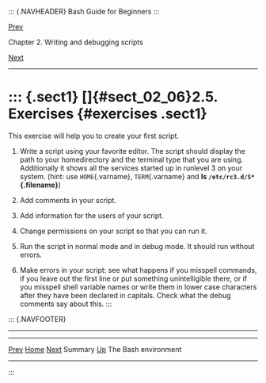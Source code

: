 ::: {.NAVHEADER}
Bash Guide for Beginners
:::

[Prev](sect_02_05.md)

Chapter 2. Writing and debugging scripts

[Next](chap_03.md)

------------------------------------------------------------------------

::: {.sect1}
[]{#sect_02_06}2.5. Exercises {#exercises .sect1}
=============================

This exercise will help you to create your first script.

1.  Write a script using your favorite editor. The script should display
    the path to your homedirectory and the terminal type that you are
    using. Additionally it shows all the services started up in runlevel
    3 on your system. (hint: use `HOME`{.varname}, `TERM`{.varname} and
    **ls `/etc/rc3.d/S*`{.filename}**)

2.  Add comments in your script.

3.  Add information for the users of your script.

4.  Change permissions on your script so that you can run it.

5.  Run the script in normal mode and in debug mode. It should run
    without errors.

6.  Make errors in your script: see what happens if you misspell
    commands, if you leave out the first line or put something
    unintelligible there, or if you misspell shell variable names or
    write them in lower case characters after they have been declared in
    capitals. Check what the debug comments say about this.
:::

::: {.NAVFOOTER}

------------------------------------------------------------------------

  ------------------------- -------------------- ----------------------
  [Prev](sect_02_05.md)    [Home](index.md)    [Next](chap_03.md)
  Summary                    [Up](chap_02.md)    The Bash environment
  ------------------------- -------------------- ----------------------
:::
